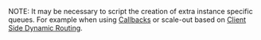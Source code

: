 NOTE: It may be necessary to script the creation of extra instance specific queues. For example when using [Callbacks](/nservicebus/messaging/callbacks.md#message-routing) or scale-out based on [Client Side Dynamic Routing](/samples/scaleout/senderside/#code-walk-through-server1-and-server2-instance-id).
